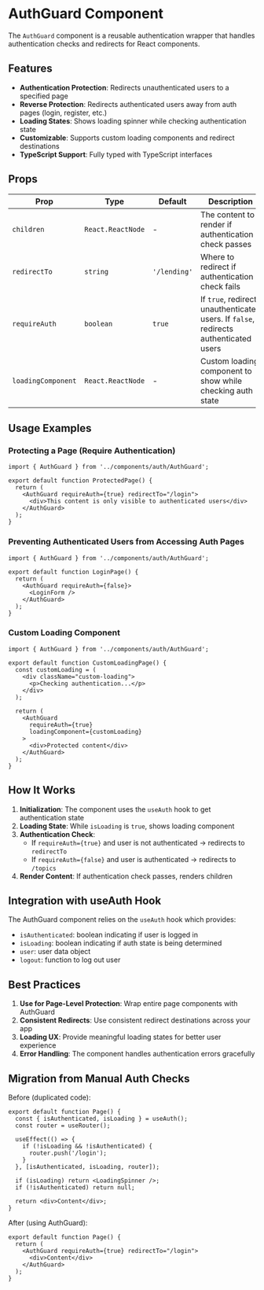 # AuthGuard Component

The `AuthGuard` component is a reusable authentication wrapper that handles authentication checks and redirects for React components.

## Features

- **Authentication Protection**: Redirects unauthenticated users to a specified page
- **Reverse Protection**: Redirects authenticated users away from auth pages (login, register, etc.)
- **Loading States**: Shows loading spinner while checking authentication state
- **Customizable**: Supports custom loading components and redirect destinations
- **TypeScript Support**: Fully typed with TypeScript interfaces

## Props

| Prop | Type | Default | Description |
|------|------|---------|-------------|
| `children` | `React.ReactNode` | - | The content to render if authentication check passes |
| `redirectTo` | `string` | `'/lending'` | Where to redirect if authentication check fails |
| `requireAuth` | `boolean` | `true` | If `true`, redirects unauthenticated users. If `false`, redirects authenticated users |
| `loadingComponent` | `React.ReactNode` | - | Custom loading component to show while checking auth state |

## Usage Examples

### Protecting a Page (Require Authentication)

```tsx
import { AuthGuard } from '../components/auth/AuthGuard';

export default function ProtectedPage() {
  return (
    <AuthGuard requireAuth={true} redirectTo="/login">
      <div>This content is only visible to authenticated users</div>
    </AuthGuard>
  );
}
```

### Preventing Authenticated Users from Accessing Auth Pages

```tsx
import { AuthGuard } from '../components/auth/AuthGuard';

export default function LoginPage() {
  return (
    <AuthGuard requireAuth={false}>
      <LoginForm />
    </AuthGuard>
  );
}
```

### Custom Loading Component

```tsx
import { AuthGuard } from '../components/auth/AuthGuard';

export default function CustomLoadingPage() {
  const customLoading = (
    <div className="custom-loading">
      <p>Checking authentication...</p>
    </div>
  );

  return (
    <AuthGuard 
      requireAuth={true} 
      loadingComponent={customLoading}
    >
      <div>Protected content</div>
    </AuthGuard>
  );
}
```

## How It Works

1. **Initialization**: The component uses the `useAuth` hook to get authentication state
2. **Loading State**: While `isLoading` is `true`, shows loading component
3. **Authentication Check**: 
   - If `requireAuth={true}` and user is not authenticated → redirects to `redirectTo`
   - If `requireAuth={false}` and user is authenticated → redirects to `/topics`
4. **Render Content**: If authentication check passes, renders children

## Integration with useAuth Hook

The AuthGuard component relies on the `useAuth` hook which provides:
- `isAuthenticated`: boolean indicating if user is logged in
- `isLoading`: boolean indicating if auth state is being determined
- `user`: user data object
- `logout`: function to log out user

## Best Practices

1. **Use for Page-Level Protection**: Wrap entire page components with AuthGuard
2. **Consistent Redirects**: Use consistent redirect destinations across your app
3. **Loading UX**: Provide meaningful loading states for better user experience
4. **Error Handling**: The component handles authentication errors gracefully

## Migration from Manual Auth Checks

Before (duplicated code):
```tsx
export default function Page() {
  const { isAuthenticated, isLoading } = useAuth();
  const router = useRouter();

  useEffect(() => {
    if (!isLoading && !isAuthenticated) {
      router.push('/login');
    }
  }, [isAuthenticated, isLoading, router]);

  if (isLoading) return <LoadingSpinner />;
  if (!isAuthenticated) return null;

  return <div>Content</div>;
}
```

After (using AuthGuard):
```tsx
export default function Page() {
  return (
    <AuthGuard requireAuth={true} redirectTo="/login">
      <div>Content</div>
    </AuthGuard>
  );
}
``` 